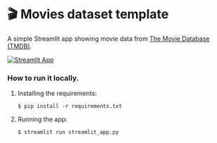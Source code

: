 # 🎬 Movies dataset template

A simple Streamlit app showing movie data from [The Movie Database (TMDB)](https://www.kaggle.com/datasets/tmdb/tmdb-movie-metadata). 

[![Streamlit App](https://static.streamlit.io/badges/streamlit_badge_black_white.svg)](https://movies-dataset-template.streamlit.app/)

### How to run it locally.

1. Installing the requirements:

   ```
   $ pip install -r requirements.txt
   ```

2. Running the app:

   ```
   $ streamlit run streamlit_app.py
   ```

